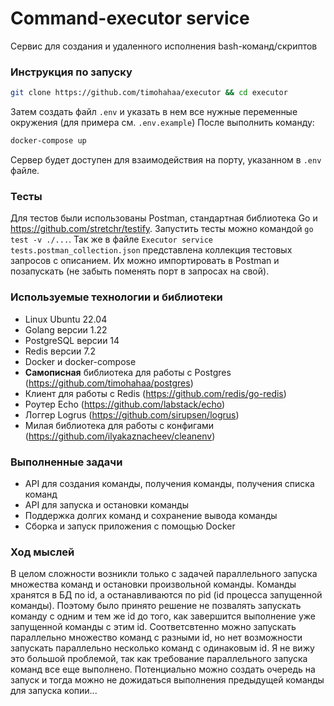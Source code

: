 # Command-executor service
Сервис для создания и удаленного исполнения bash-команд/скриптов

### Инструкция по запуску
```sh
git clone https://github.com/timohahaa/executor && cd executor
```
Затем создать файл `.env` и указать в нем все нужные переменные окружения (для примера см. `.env.example`)
После выполнить команду:
```sh
docker-compose up
```

Сервер будет доступен для взаимодействия на порту, указанном в `.env` файле.

### Тесты
Для тестов были использованы Postman, стандартная библиотека Go и https://github.com/stretchr/testify.
Запустить тесты можно командой `go test -v ./...`. 
Так же в файле `Executor service tests.postman_collection.json` представлена коллекция тестовых запросов с описанием. Их можно импортировать в Postman и позапускать (не забыть поменять порт в запросах на свой).

### Используемые технологии и библиотеки
- Linux Ubuntu 22.04 
- Golang версии 1.22
- PostgreSQL версии 14
- Redis версии 7.2
- Docker и docker-compose
- **Самописная** библиотека для работы с Postgres (https://github.com/timohahaa/postgres)
- Клиент для работы с Redis (https://github.com/redis/go-redis)
- Роутер Echo (https://github.com/labstack/echo)
- Логгер Logrus (https://github.com/sirupsen/logrus)
- Милая библиотека для работы с конфигами (https://github.com/ilyakaznacheev/cleanenv)

### Выполненные задачи
- API для создания команды, получения команды, получения списка команд
- API для запуска и остановки команды
- Поддержка долгих команд и сохранение вывода команды
- Сборка и запуск приложения с помощью Docker

### Ход мыслей
В целом сложности возникли только с задачей параллельного запуска множества команд и остановки произвольной команды.
Команды хранятся в БД по id, а останавливаются по pid (id процесса запущенной команды). Поэтому было принято решение не позвалять запускать команду с одним и тем же id до того, как завершится выполнение уже запущенной команды с этим id.
Соответсвтенно можно запускать параллельно множество команд с разными id, но нет возможности запускать параллельно несколько команд с одинаковым id.
Я не вижу это большой проблемой, так как требование параллельного запуска команд все еще выполнено. Потенциально можно создать очередь на запуск и тогда можно не дожидаться выполнения предыдущей команды для запуска копии...


